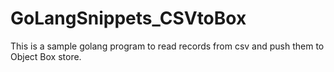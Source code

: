 # GoLangSnippets_CSVtoBox
This is a sample golang program to read records from csv and push them to Object Box store.
